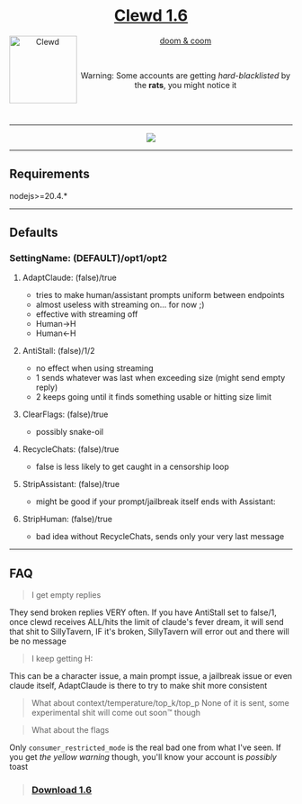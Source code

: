 <div align="center">
<a href="https://gitgud.io/ahsk/clewd/">
<h1>Clewd 1.6</h1>
  <img
    height="120"
    width="120"
    alt="Clewd"
    title="Clewd"
    src="https://gitgud.io/ahsk/clewd/-/raw/master/logo.png"
    align="left"
  />

doom & coom
</a>

<br>

Warning: Some accounts are getting _hard-blacklisted_ by the **rats**, you might notice it

<br>
<br>
<hr>
<a href="https://gitgud.io/ahsk/clewd/-/archive/1.6/clewd-1.6.zip">
   <img src="https://gitgud.io/ahsk/clewd/-/raw/1.6/program.png">
</a>
<hr>

</div>

## Requirements

nodejs>=20.4.*

---

## Defaults

### SettingName: (DEFAULT)/opt1/opt2

 1. AdaptClaude: (false)/true
    * tries to make human/assistant prompts uniform between endpoints
    * almost useless with streaming on... for now ;)
    * effective with streaming off
    * Human->H
    * Human<-H

 2. AntiStall: (false)/1/2
    * no effect when using streaming
    * 1 sends whatever was last when exceeding size (might send empty reply)
    * 2 keeps going until it finds something usable or hitting size limit

 3. ClearFlags: (false)/true
    * possibly snake-oil

 4. RecycleChats: (false)/true
    * false is less likely to get caught in a censorship loop

 5. StripAssistant: (false)/true
    * might be good if your prompt/jailbreak itself ends with Assistant: 

 6. StripHuman: (false)/true
    * bad idea without RecycleChats, sends only your very last message

---

## FAQ
> I get empty replies

They send broken replies VERY often. If you have AntiStall set to false/1, once clewd receives ALL/hits the limit of claude's fever dream, it will send that shit to SillyTavern, IF it's broken, SillyTavern will error out and there will be no message

> I keep getting H:

This can be a character issue, a main prompt issue, a jailbreak issue or even claude itself, AdaptClaude is there to try to make shit more consistent

> What about context/temperature/top_k/top_p
None of it is sent, some experimental shit will come out soon™ though

> What about the flags

Only `consumer_restricted_mode` is the real bad one from what I've seen. If you get *the yellow warning* though, you'll know your account is *possibly* toast

> ### [Download 1.6](https://gitgud.io/ahsk/clewd/-/archive/1.6/clewd-1.6.zip)
